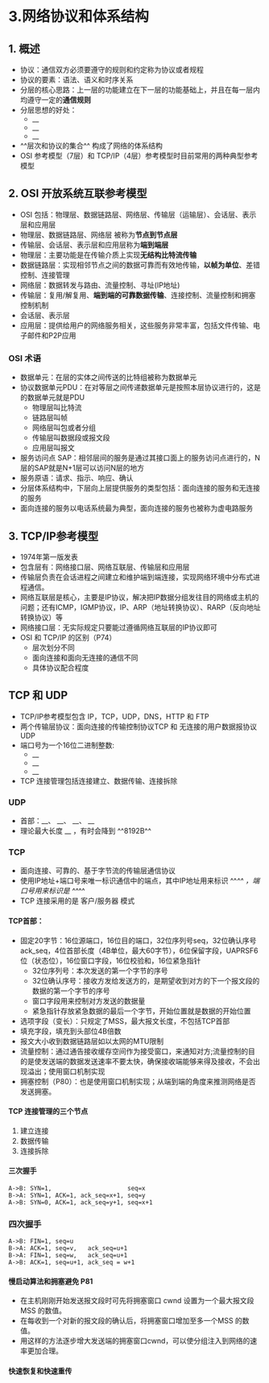 # 3.网络协议和体系结构
## 1. 概述
* 协议：通信双方必须要遵守的规则和约定称为协议或者规程
* 协议的要素：语法、语义和时序关系
* 分层的核心思路：上一层的功能建立在下一层的功能基础上，并且在每一层内均遵守一定的**通信规则**
* 分层思想的好处：
    * __
    * __
    * __
* ^^层次和协议的集合^^ 构成了网络的体系结构
* OSI 参考模型（7层）和 TCP/IP（4层）参考模型时目前常用的两种典型参考模型
## 2. OSI 开放系统互联参考模型
* OSI 包括：物理层、数据链路层、网络层、传输层（运输层）、会话层、表示层和应用层
* 物理层、数据链路层、网络层 被称为**节点到节点层**
* 传输层、会话层、表示层和应用层称为**端到端层**
* 物理层：主要功能是在传输介质上实现**无结构比特流传输**
* 数据链路层：实现相邻节点之间的数据可靠而有效地传输，**以帧为单位**、差错控制、连接管理
* 网络层：数据转发与路由、流量控制、寻址(IP地址)
* 传输层：复用/解复用、**端到端的可靠数据传输**、连接控制、流量控制和拥塞控制机制
* 会话层、表示层
* 应用层：提供给用户的网络服务相关，这些服务非常丰富，包括文件传输、电子邮件和P2P应用
### OSI 术语
* 数据单元：在层的实体之间传送的比特组被称为数据单元
* 协议数据单元PDU：在对等层之间传递数据单元是按照本层协议进行的，这是的数据单元就是PDU
    * 物理层叫比特流
    * 链路层叫帧
    * 网络层叫包或者分组
    * 传输层叫数据段或报文段
    * 应用层叫报文
* 服务访问点 SAP：相邻层间的服务是通过其接口面上的服务访问点进行的，N层的SAP就是N+1层可以访问N层的地方
* 服务原语：请求、指示、响应、确认
* 分层体系结构中，下层向上层提供服务的类型包括：面向连接的服务和无连接的服务
* 面向连接的服务以电话系统最为典型，面向连接的服务也被称为虚电路服务

## 3. TCP/IP参考模型
* 1974年第一版发表
* 包含层有：网络接口层、网络互联层、传输层和应用层
* 传输层负责在会话进程之间建立和维护端到端连接，实现网络环境中分布式进程通信。
* 网络互联层是核心，主要是IP协议，解决把IP数据分组发往目的网络或主机的问题；还有ICMP，IGMP协议，IP、ARP（地址转换协议）、RARP（反向地址转换协议）等
* 网络接口层：无实际规定只要能过遵循网络互联层的IP协议即可
* OSI 和 TCP/IP 的区别（P74）
    * 层次划分不同
    * 面向连接和面向无连接的通信不同
    * 具体协议配合程度
## TCP 和 UDP
* TCP/IP参考模型包含 IP，TCP，UDP，DNS，HTTP 和 FTP
* 两个传输层协议：面向连接的传输控制协议TCP 和 无连接的用户数据报协议UDP
* 端口号为一个16位二进制整数:
    * __
    * __
    * __
* TCP 连接管理包括连接建立、数据传输、连接拆除
### UDP
* 首部：__、 __、 __、 __
* 理论最大长度 __ ，有时会降到 ^^8192B^^
### TCP
* 面向连接、可靠的、基于字节流的传输层通信协议
* 使用IP地址+端口号来唯一标识通信中的端点，其中IP地址用来标识 ^^_^^ ，端口号用来标识是 ^^_^^
* TCP 连接采用的是 客户/服务器 模式
#### TCP首部：
* 固定20字节：16位源端口，16位目的端口，32位序列号seq，32位确认序号ack_seq，4位首部长度（4B单位，最大60字节），6位保留字段，UAPRSF6位（状态位），16位窗口字段，16位校验和，16位紧急指针
    * 32位序列号：本次发送的第一个字节的序号
    * 32位确认序号：接收方发给发送方的，是期望收到对方的下一个报文段的数据的第一个字节的序号
    * 窗口字段用来控制对方发送的数据量
    * 紧急指针存放紧急数据的最后一个字节，开始位置就是数据的开始位置
* 选项字段（变长）：只规定了MSS，最大报文长度，不包括TCP首部
* 填充字段，填充到头部位4B倍数
* 报文大小收到数据链路层如以太网的MTU限制
* 流量控制：通过通告接收缓存空间作为接受窗口，来通知对方;流量控制的目的是使发送端的数据发送速率不要太快，确保接收端能够来得及接收，不会出现溢出；使用窗口机制实现
* 拥塞控制（P80）：也是使用窗口机制实现；从端到端的角度来推测网络是否发送拥塞。
#### TCP 连接管理的三个节点
1. 建立连接
2. 数据传输
3. 连接拆除
#### 三次握手
```
A->B: SYN=1,                     seq=x
B->A: SYN=1, ACK=1, ack_seq=x+1, seq=y
A->B: SYN=0, ACK=1, ack_seq=y+1, seq=x+1
```
### 四次握手
```
A->B: FIN=1, seq=u
B->A: ACK=1, seq=v,   ack_seq=u+1
B->A: FIN=1, seq=w,   ack_seq=u+1
A->B: ACK=1, seq=u+1, ack_seq = w+1
```


#### 慢启动算法和拥塞避免 P81
* 在主机刚刚开始发送报文段时可先将拥塞窗口 cwnd 设置为一个最大报文段MSS 的数值。
* 在每收到一个对新的报文段的确认后，将拥塞窗口增加至多一个MSS 的数值。
* 用这样的方法逐步增大发送端的拥塞窗口cwnd，可以使分组注入到网络的速率更加合理。
#### 快速恢复和快速重传